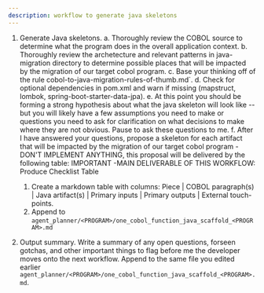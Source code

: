 ```yaml
---
description: workflow to generate java skeletons
---
```



1. Generate Java skeletons.
   a. Thoroughly review the COBOL source to determine what the program does in the overall application context.
   b. Thoroughly review the archetecture and relevant patterns in java-migration directory to determine possible places that will be impacted by the migration of our target cobol program.
   c. Base your thinking off of the rule cobol-to-java-migration-rules-of-thumb.md`.
   d. Check for optional dependencies in pom.xml and warn if missing (mapstruct, lombok, spring-boot-starter-data-jpa).
   e. At this point you should be forming a strong hypothesis about what the java skeleton will look like -- but you will likely have a few assumptions you need to make or questions you need to ask for clarification on what decisions to make where they are not obvious.
   Pause to ask these questions to me.
   f. After I have answered your questions, propose a skeleton for each artifact that will be impacted by the migration of our target cobol program - DON'T IMPLEMENT ANYTHING, this proposal will be delivered by the following table:
   IMPORTANT -MAIN DELIVERABLE OF THIS WORKFLOW: Produce Checklist Table
     1. Create a markdown table with columns: Piece | COBOL paragraph(s) | Java artifact(s) | Primary inputs | Primary outputs | External touch-points.
     2. Append to `agent_planner/<PROGRAM>/one_cobol_function_java_scaffold_<PROGRAM>.md`

2. Output summary.
   Write a summary of any open questions, forseen gotchas, and other important things to flag before me the developer moves onto the next workflow.  Append to the same file you edited earlier `agent_planner/<PROGRAM>/one_cobol_function_java_scaffold_<PROGRAM>.md`.
   
